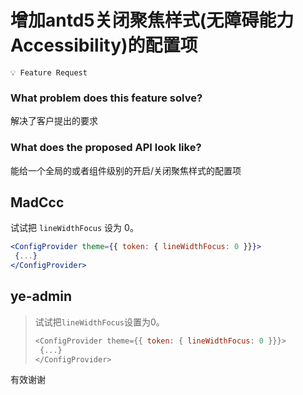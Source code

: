 # 增加antd5关闭聚焦样式(无障碍能力Accessibility)的配置项

`💡 Feature Request`

### What problem does this feature solve?

解决了客户提出的要求

### What does the proposed API look like?

能给一个全局的或者组件级别的开启/关闭聚焦样式的配置项

<!-- generated by ant-design-issue-helper. DO NOT REMOVE -->

## MadCcc

试试把 `lineWidthFocus` 设为 0。

```jsx
<ConfigProvider theme={{ token: { lineWidthFocus: 0 }}}>
 {...}
</ConfigProvider>
```

## ye-admin

> 试试把`lineWidthFocus`设置为0。
>
> ```js
> <ConfigProvider theme={{ token: { lineWidthFocus: 0 }}}>
>  {...}
> </ConfigProvider>
> ```

有效谢谢
